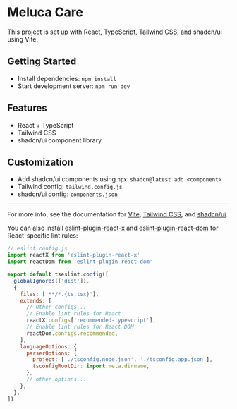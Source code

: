 # Meluca Care

This project is set up with React, TypeScript, Tailwind CSS, and shadcn/ui using Vite.

## Getting Started

- Install dependencies: `npm install`
- Start development server: `npm run dev`

## Features
- React + TypeScript
- Tailwind CSS
- shadcn/ui component library

## Customization
- Add shadcn/ui components using `npx shadcn@latest add <component>`
- Tailwind config: `tailwind.config.js`
- shadcn/ui config: `components.json`

---

For more info, see the documentation for [Vite](https://vitejs.dev/), [Tailwind CSS](https://tailwindcss.com/), and [shadcn/ui](https://ui.shadcn.com/).

You can also install [eslint-plugin-react-x](https://github.com/Rel1cx/eslint-react/tree/main/packages/plugins/eslint-plugin-react-x) and [eslint-plugin-react-dom](https://github.com/Rel1cx/eslint-react/tree/main/packages/plugins/eslint-plugin-react-dom) for React-specific lint rules:

```js
// eslint.config.js
import reactX from 'eslint-plugin-react-x'
import reactDom from 'eslint-plugin-react-dom'

export default tseslint.config([
  globalIgnores(['dist']),
  {
    files: ['**/*.{ts,tsx}'],
    extends: [
      // Other configs...
      // Enable lint rules for React
      reactX.configs['recommended-typescript'],
      // Enable lint rules for React DOM
      reactDom.configs.recommended,
    ],
    languageOptions: {
      parserOptions: {
        project: ['./tsconfig.node.json', './tsconfig.app.json'],
        tsconfigRootDir: import.meta.dirname,
      },
      // other options...
    },
  },
])
```
